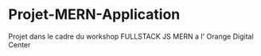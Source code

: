 # Projet-MERN-Application
Projet dans le cadre du workshop FULLSTACK JS MERN a l' Orange Digital Center
